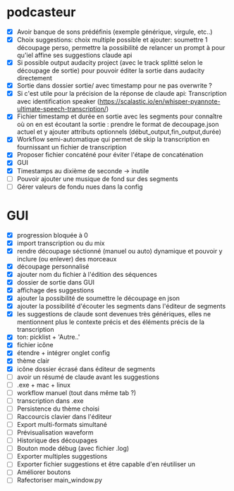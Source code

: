 # podcasteur
- [x] Avoir banque de sons prédéfinis (exemple générique, virgule, etc..)
- [x] Choix suggestions: choix multiple possible et ajouter: soumettre 1 découpage perso, permettre la possibilité de relancer un prompt à pour qu'iel affine ses suggestions claude api
- [x] Si possible output audacity project (avec le track splitté selon le découpage de sortie) pour pouvoir éditer la sortie dans audacity directement
- [x] Sortie dans dossier sortie/ avec timestamp pour ne pas overwrite ?
- [x] Si c'est utile pour la précision de la réponse de claude api: Transcription avec identification speaker (https://scalastic.io/en/whisper-pyannote-ultimate-speech-transcription/) 
- [x] Fichier timestamp et durée en sortie avec les segments pour connaître où on en est écoutant la sortie : prendre le format de decoupage.json actuel et y ajouter attributs optionnels (début_output,fin_output,durée)
- [x] Workflow semi-automatique qui permet de skip la transcription en fournissant un fichier de transcription
- [x] Proposer fichier concaténé pour éviter l'étape de concaténation
- [x] GUI
- [x] Timestamps au dixième de seconde -> inutile
- [ ] Pouvoir ajouter une musique de fond sur des segments
- [ ] Gérer valeurs de fondu nues dans la config

# GUI
- [x] progression bloquée à 0
- [x] import transcription ou du mix
- [x] rendre découpage séctionné (manuel ou auto) dynamique et pouvoir y inclure (ou enlever) des morceaux  
- [x] découpage personnalisé
- [x] ajouter nom du fichier à l'édition des séquences
- [x] dossier de sortie dans GUI
- [x] affichage des suggestions
- [x] ajouter la possibilité de soumettre le découpage en json
- [x] ajouter la possibilité d'écouter les segments dans l'éditeur de segments
- [x] les suggestions de claude sont devenues très génériques, elles ne mentionnent plus le contexte précis et des éléments précis de la transcription
- [x] ton: picklist + 'Autre..'
- [x] fichier icône
- [x] étendre + intégrer onglet config
- [x] thème clair
- [x] icône dossier écrasé dans éditeur de segments
- [ ] avoir un résumé de claude avant les suggestions
- [ ] .exe + mac + linux
- [ ] workflow manuel (tout dans même tab ?)
- [ ] transcription dans .exe
- [ ] Persistence du thème choisi
- [ ] Raccourcis clavier dans l'éditeur
- [ ] Export multi-formats simultané
- [ ] Prévisualisation waveform
- [ ] Historique des découpages
- [ ] Bouton mode débug (avec fichier .log)
- [ ] Exporter multiples suggestions
- [ ] Exporter fichier suggestions et être capable d'en réutiliser un
- [ ] Améliorer boutons
- [ ] Rafectoriser main_window.py